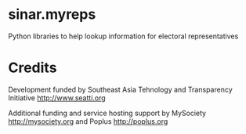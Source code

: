 # sinar.myreps
Python libraries to help lookup information for electoral representatives

Credits
=======

Development funded by Southeast Asia Tehnology and Transparency
Initiative http://www.seatti.org

Additional funding and service hosting support by MySociety
http://mysociety.org and Poplus http://poplus.org

